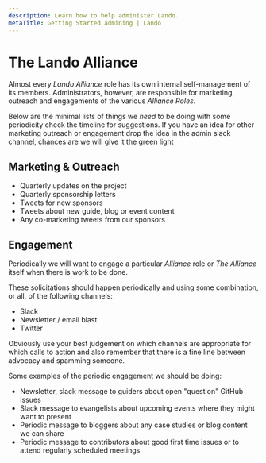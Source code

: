 ```yaml
---
description: Learn how to help administer Lando.
metaTitle: Getting Started admining | Lando
---
```


# The Lando Alliance

Almost every _Lando Alliance_ role has its own internal self-management of its members. Administrators, however, are responsible for marketing, outreach and engagements of the various _Alliance Roles_.

Below are the minimal lists of things we _need_ to be doing with some periodicity check the timeline for suggestions. If you have an idea for other marketing outreach  or engagement drop the idea in the admin slack channel, chances are we will give it the green light

## Marketing & Outreach

* Quarterly updates on the project
* Quarterly sponsorship letters
* Tweets for new sponsors
* Tweets about new guide, blog or event content
* Any co-marketing tweets from our sponsors

## Engagement

Periodically we will want to engage a particular _Alliance_ role or _The Alliance_ itself when there is work to be done.

These solicitations should happen periodically and using some combination, or all, of the following channels:

* Slack
* Newsletter / email blast
* Twitter

Obviously use your best judgement on which channels are appropriate for which calls to action and also remember that there is a fine line between advocacy and spamming someone.

Some examples of the periodic engagement we should be doing:

* Newsletter, slack message to guiders about open "question" GitHub issues
* Slack message to evangelists about upcoming events where they might want to present
* Periodic message to bloggers about any case studies or blog content we can share
* Periodic message to contributors about good first time issues or to attend regularly scheduled meetings

